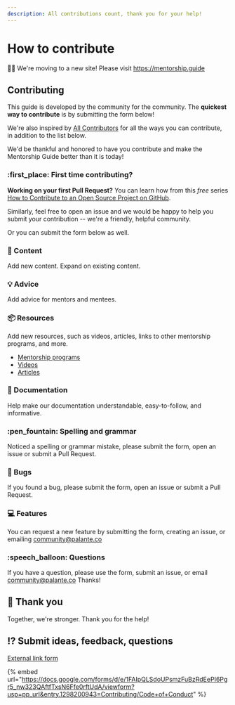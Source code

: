 ```yaml
---
description: All contributions count, thank you for your help!
---
```


# How to contribute

👋🏽 We're moving to a new site! Please visit https://mentorship.guide

## Contributing

This guide is developed by the community for the community. The **quickest way to contribute** is by submitting the form below!

We're also inspired by [All Contributors](https://allcontributors.org/docs/en/emoji-key) for all the ways you can contribute, in addition to the list below.

We'd be thankful and honored to have you contribute and make the Mentorship Guide better than it is today!

### :first\_place: First time contributing?

**Working on your first Pull Request?** You can learn how from this _free_ series [How to Contribute to an Open Source Project on GitHub](https://egghead.io/series/how-to-contribute-to-an-open-source-project-on-github).

Similarly, feel free to open an issue and we would be happy to help you submit your contribution -- we're a friendly, helpful community.&#x20;

Or you can submit the form below as well.

### :pencil: Content

Add new content. Expand on existing content.

### :bulb: Advice

Add advice for mentors and mentees.

### :package: Resources

Add new resources, such as videos, articles, links to other mentorship programs, and more.

* [Mentorship programs](../resources/mentorship-programs.md)
* [Videos](../resources/additional-resources/videos.md)
* [Articles](../resources/additional-resources/articles.md)

### :book: Documentation

Help make our documentation understandable, easy-to-follow, and informative.

### :pen\_fountain: Spelling and grammar

Noticed a spelling or grammar mistake, please submit the form, open an issue or submit a Pull Request.

### :bug: Bugs

If you found a bug, please submit the form, open an issue or submit a Pull Request.

### :computer: Features

You can request a new feature by submitting the form, creating an issue, or emailing community@palante.co

### :speech\_balloon: Questions

If you have a question, please use the form, submit an issue, or email community@palante.co Thanks!

## :clap: Thank you

Together, we're stronger. Thank you for the help!

## :interrobang: Submit ideas, feedback, questions

[External link form](https://docs.google.com/forms/d/e/1FAIpQLSdoUPsmzFuBzRdEePI6Pgr5\_nw323QAftfTxsN6Ffe0rftUdA/viewform?usp=pp\_url\&entry.1298200943=Contributing/Code+of+Conduct)

{% embed url="https://docs.google.com/forms/d/e/1FAIpQLSdoUPsmzFuBzRdEePI6Pgr5_nw323QAftfTxsN6Ffe0rftUdA/viewform?usp=pp_url&entry.1298200943=Contributing/Code+of+Conduct" %}

